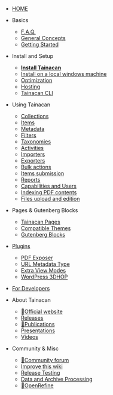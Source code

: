 - [HOME](README.md)

- Basics
  - [F.A.Q.](faq.md "Frequently Asked Questions about Tainacan - Tainacan Wiki")
  - [General Concepts](general-concepts.md "General Concepts related to Tainacan - Tainacan Wiki")
  - [Getting Started](getting-started.md "Getting Started with Tainacan - Tainacan Wiki")
- Install and Setup
  - [**Install Tainacan**](install.md "How to Install Tainacan - Tainacan Wiki")
  - [Install on a local windows machine](xampp.md "Installing Tainacan plugin on a local Windows machine (no sever) - Tainacan Wiki")
  - [Optimization](optimization.md "Optimization Strategies for the Tainacan plugin - Tainacan Wiki")
  - [Hosting](hosting.md "Hosting options for Tainacan Plugin - Tainacan Wiki")
  - [Tainacan CLI](tainacan-cli.md "Tainacan WP-CLI - Tainacan Wiki")
- Using Tainacan
  - [Collections](collections.md "What are and how to manage Collections on Tainacan - Tainacan Wiki")
  - [Items](items.md "What are and how to manage Items on Tainacan  - Tainacan Wiki")
  - [Metadata](metadata.md "What are and how to manage Metadata on Tainacan  - Tainacan Wiki")
  - [Filters](filters.md "What are and how to manage Filters on Tainacan  - Tainacan Wiki")
  - [Taxonomies](taxonomies.md "What are and how to manage Taxonomies on Tainacan  - Tainacan Wiki")
  - [Activities](activities.md "What are and how to use Activities - aka Logs - on Tainacan  - Tainacan Wiki")
  - [Importers](importers.md "What are and how to use Importers on Tainacan  - Tainacan Wiki")
  - [Exporters](exporters.md "What are and how to use Exporters on Tainacan  - Tainacan Wiki")
  - [Bulk actions](bulk-actions.md "Applying bulk actions on Tainacan - Tainacan Wiki")
  - [Items submission](item-submission.md "Using Item Submission feature to allow public contribution to a Collection - Tainacan Wiki")
  - [Reports](reports.md "Introducing the reports screen, that generates statistics and charts about the repository and collections - Tainacan Wiki")
  - [Capabilities and Users](users-roles.md "Managing capabilities and user roles on Taiancan - Tainacan Wiki")
  - [Indexing PDF contents](indexing-pdf.md "Searching inside PDF files via Tainacan - Tainacan Wiki")
  - [Files upload and edition](files-upload-and-edition.md "Files upload and edition - Tainacan Wiki")
- Pages & Gutenberg Blocks
  - [Tainacan Pages](tainacan-pages.md "The pages generated by Tainacan Plugin - Tainacan Wiki")
  - [Compatible Themes](theme.md "The themes that offer support to Tainacan - Tainacan Wiki")
  - [Gutenberg Blocks](gutenberg-blocks.md "The Tainacan Gutenberg Blocks - Tainacan Wiki")
- [Plugins](plugins.md "Plugins to extend Tainacan functionalities - Tainacan Wiki")
  - [PDF Exposer](plugin-pdf-exposer.md "A PDF Exposer plugin for Taiancan - Tainacan Wiki")
  - [URL Metadata Type](plugin-metadata-type-url.md "A plugin that registers a metadata type for displaying and previewing URLs links - Tainacan Wiki")
  - [Extra View Modes](plugin-extra-view-modes.md "A plugin of extra view modes for Tainacan - Tainacan Wiki")
  - [WordPress 3DHOP](plugin-3d-hop.md "A plugin for rendering 3D objects via 3DHOP inside Tainacan - Tainacan Wiki")
- [For Developers](dev/README.md "Developers Session of Pages - Tainacan Wiki")
- About Tainacan
  - [:link:Official website](https://tainacan.org/ ":ignore")
  - [Releases](releases.md "Released versions - Tainacan Wiki")
  - [:link:Publications](https://pesquisa.tainacan.org/ ":ignore")
  - [Presentations](presentations.md "Slideshow presentations related to Tainacan - Tainacan Wiki")
  - [Vídeos](videos.md "Educational content in video about Tainacan - Tainacan Wiki")
- Community & Misc
  - [:link:Community forum](https://tainacan.discourse.group ":ignore")
  - [Improve this wiki](CONTRIBUTING.md "How to contribute to the Tainacan Wiki - Tainacan Wiki")
  - [Release Testing](release-testing.md "How to test Tainacan versions - Tainacan Wiki")
  - [Data and Archive Processing](data-processing.md "A word on Data and Archive Processing - Tainacan Wiki")
  - [:link:OpenRefine](http://openrefine.org/ ":ignore")
